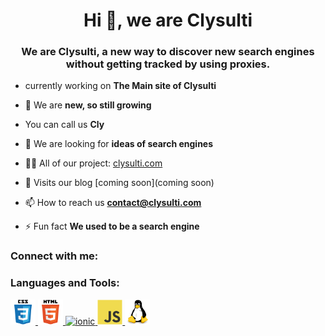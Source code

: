 <h1 align="center">Hi 👋, we are Clysulti</h1>


<h3 align="center">We are Clysulti, a new way to discover new search engines without getting tracked by using proxies.</h3>

- currently working on **The Main site of Clysulti**

- 🌱 We are **new, so still growing**

- You can call us **Cly**

- 🤝 We are looking for **ideas of search engines**

- 👨‍💻 All of our project: [clysulti.com](clysulti.com)

- 📝 Visits our blog [coming soon](coming soon)

- 📫 How to reach us **contact@clysulti.com**

- ⚡ Fun fact **We used to be a search engine**

<h3 align="left">Connect with me:</h3>
<p align="left">
</p>

<h3 align="left">Languages and Tools:</h3>
<p align="left"> <a href="https://www.w3schools.com/css/" target="_blank" rel="noreferrer"> <img src="https://raw.githubusercontent.com/devicons/devicon/master/icons/css3/css3-original-wordmark.svg" alt="css3" width="40" height="40"/> </a> <a href="https://www.w3.org/html/" target="_blank" rel="noreferrer"> <img src="https://raw.githubusercontent.com/devicons/devicon/master/icons/html5/html5-original-wordmark.svg" alt="html5" width="40" height="40"/> </a> <a href="https://ionicframework.com" target="_blank" rel="noreferrer"> <img src="https://upload.wikimedia.org/wikipedia/commons/d/d1/Ionic_Logo.svg" alt="ionic" width="40" height="40"/> </a> <a href="https://developer.mozilla.org/en-US/docs/Web/JavaScript" target="_blank" rel="noreferrer"> <img src="https://raw.githubusercontent.com/devicons/devicon/master/icons/javascript/javascript-original.svg" alt="javascript" width="40" height="40"/> </a> <a href="https://www.linux.org/" target="_blank" rel="noreferrer"> <img src="https://raw.githubusercontent.com/devicons/devicon/master/icons/linux/linux-original.svg" alt="linux" width="40" height="40"/> </a> </p>

